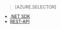 > [AZURE.SELECTOR]
- [.NET SDK](../articles/media-services-dotnet-configure-asset-delivery-policy.md)
- [REST-API](../articles/media-services-rest-configure-asset-delivery-policy.md)
<!--HONumber=52--> 
